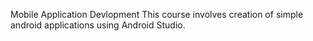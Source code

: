 Mobile Application Devlopment 
This course involves creation of simple android applications using Android Studio.
